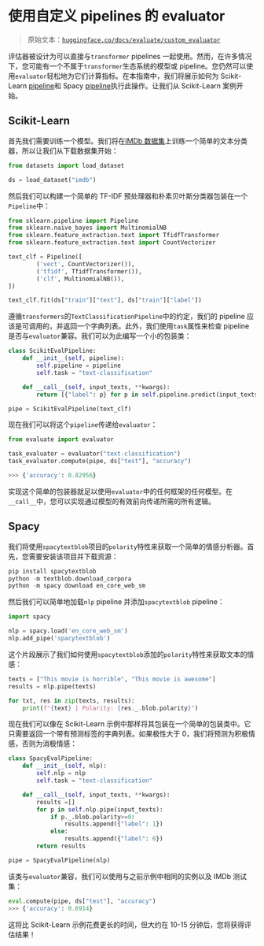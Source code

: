 # 使用自定义 pipelines 的 evaluator

> 原始文本：[`huggingface.co/docs/evaluate/custom_evaluator`](https://huggingface.co/docs/evaluate/custom_evaluator)

评估器被设计为可以直接与`transformer` pipelines 一起使用。然而，在许多情况下，您可能有一个不属于`transformer`生态系统的模型或 pipeline。您仍然可以使用`evaluator`轻松地为它们计算指标。在本指南中，我们将展示如何为 Scikit-Learn [pipeline](https://scikit-learn.org/stable/modules/generated/sklearn.pipeline.Pipeline.html#sklearn.pipeline.Pipeline)和 Spacy [pipeline](https://spacy.io)执行此操作。让我们从 Scikit-Learn 案例开始。

## Scikit-Learn

首先我们需要训练一个模型。我们将在[IMDb 数据集](https://huggingface.co/datasets/imdb)上训练一个简单的文本分类器，所以让我们从下载数据集开始：

```py
from datasets import load_dataset

ds = load_dataset("imdb")
```

然后我们可以构建一个简单的 TF-IDF 预处理器和朴素贝叶斯分类器包装在一个`Pipeline`中：

```py
from sklearn.pipeline import Pipeline
from sklearn.naive_bayes import MultinomialNB
from sklearn.feature_extraction.text import TfidfTransformer
from sklearn.feature_extraction.text import CountVectorizer

text_clf = Pipeline([
        ('vect', CountVectorizer()),
        ('tfidf', TfidfTransformer()),
        ('clf', MultinomialNB()),
])

text_clf.fit(ds["train"]["text"], ds["train"]["label"])
```

遵循`transformers`的`TextClassificationPipeline`中的约定，我们的 pipeline 应该是可调用的，并返回一个字典列表。此外，我们使用`task`属性来检查 pipeline 是否与`evaluator`兼容。我们可以为此编写一个小的包装类：

```py
class ScikitEvalPipeline:
    def __init__(self, pipeline):
        self.pipeline = pipeline
        self.task = "text-classification"

    def __call__(self, input_texts, **kwargs):
        return [{"label": p} for p in self.pipeline.predict(input_texts)]

pipe = ScikitEvalPipeline(text_clf)
```

现在我们可以将这个`pipeline`传递给`evaluator`：

```py
from evaluate import evaluator

task_evaluator = evaluator("text-classification")
task_evaluator.compute(pipe, ds["test"], "accuracy")

>>> {'accuracy': 0.82956}
```

实现这个简单的包装器就足以使用`evaluator`中的任何框架的任何模型。在`__call__`中，您可以实现通过模型的有效前向传递所需的所有逻辑。

## Spacy

我们将使用`spacytextblob`项目的`polarity`特性来获取一个简单的情感分析器。首先，您需要安装该项目并下载资源：

```py
pip install spacytextblob
python -m textblob.download_corpora
python -m spacy download en_core_web_sm
```

然后我们可以简单地加载`nlp` pipeline 并添加`spacytextblob` pipeline：

```py
import spacy

nlp = spacy.load('en_core_web_sm')
nlp.add_pipe('spacytextblob')
```

这个片段展示了我们如何使用`spacytextblob`添加的`polarity`特性来获取文本的情感：

```py
texts = ["This movie is horrible", "This movie is awesome"]
results = nlp.pipe(texts)

for txt, res in zip(texts, results):
    print(f"{text} | Polarity: {res._.blob.polarity}")
```

现在我们可以像在 Scikit-Learn 示例中那样将其包装在一个简单的包装类中。它只需要返回一个带有预测标签的字典列表。如果极性大于 0，我们将预测为积极情感，否则为消极情感：

```py
class SpacyEvalPipeline:
    def __init__(self, nlp):
        self.nlp = nlp
        self.task = "text-classification"

    def __call__(self, input_texts, **kwargs):
        results =[]
        for p in self.nlp.pipe(input_texts):
            if p._.blob.polarity>=0:
                results.append({"label": 1})
            else:
                results.append({"label": 0})
        return results

pipe = SpacyEvalPipeline(nlp)
```

该类与`evaluator`兼容，我们可以使用与之前示例中相同的实例以及 IMDb 测试集：

```py
eval.compute(pipe, ds["test"], "accuracy")
>>> {'accuracy': 0.6914}
```

这将比 Scikit-Learn 示例花费更长的时间，但大约在 10-15 分钟后，您将获得评估结果！
